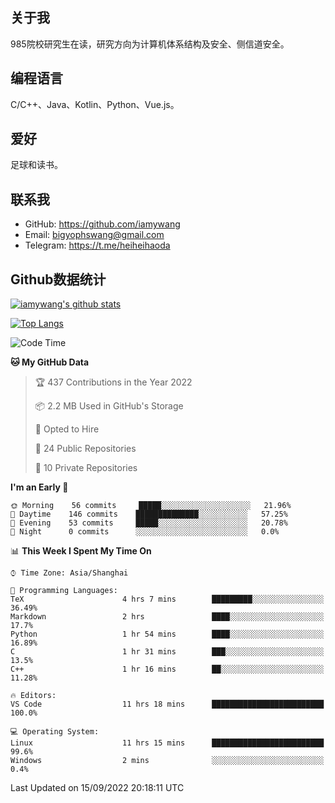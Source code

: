 ## 关于我

985院校研究生在读，研究方向为计算机体系结构及安全、侧信道安全。

## 编程语言

C/C++、Java、Kotlin、Python、Vue.js。

## 爱好

足球和读书。

## 联系我

- GitHub: https://github.com/iamywang
- Email: bigyophswang@gmail.com
- Telegram: https://t.me/heiheihaoda

## Github数据统计

[![iamywang's github stats](https://github-readme-stats.vercel.app/api?username=iamywang&count_private=true&show_icons=true)]()

[![Top Langs](https://github-readme-stats.vercel.app/api/top-langs/?username=iamywang&layout=compact)]()

<!--START_SECTION:waka-->
![Code Time](http://img.shields.io/badge/Code%20Time-548%20hrs%2011%20mins-blue)

**🐱 My GitHub Data** 

> 🏆 437 Contributions in the Year 2022
 > 
> 📦 2.2 MB Used in GitHub's Storage 
 > 
> 💼 Opted to Hire
 > 
> 📜 24 Public Repositories 
 > 
> 🔑 10 Private Repositories  
 > 
**I'm an Early 🐤** 

```text
🌞 Morning    56 commits     █████░░░░░░░░░░░░░░░░░░░░   21.96% 
🌆 Daytime    146 commits    ██████████████░░░░░░░░░░░   57.25% 
🌃 Evening    53 commits     █████░░░░░░░░░░░░░░░░░░░░   20.78% 
🌙 Night      0 commits      ░░░░░░░░░░░░░░░░░░░░░░░░░   0.0%

```


📊 **This Week I Spent My Time On** 

```text
⌚︎ Time Zone: Asia/Shanghai

💬 Programming Languages: 
TeX                      4 hrs 7 mins        █████████░░░░░░░░░░░░░░░░   36.49% 
Markdown                 2 hrs               ████░░░░░░░░░░░░░░░░░░░░░   17.7% 
Python                   1 hr 54 mins        ████░░░░░░░░░░░░░░░░░░░░░   16.89% 
C                        1 hr 31 mins        ███░░░░░░░░░░░░░░░░░░░░░░   13.5% 
C++                      1 hr 16 mins        ██░░░░░░░░░░░░░░░░░░░░░░░   11.28%

🔥 Editors: 
VS Code                  11 hrs 18 mins      █████████████████████████   100.0%

💻 Operating System: 
Linux                    11 hrs 15 mins      █████████████████████████   99.6% 
Windows                  2 mins              ░░░░░░░░░░░░░░░░░░░░░░░░░   0.4%

```


 Last Updated on 15/09/2022 20:18:11 UTC
<!--END_SECTION:waka-->
